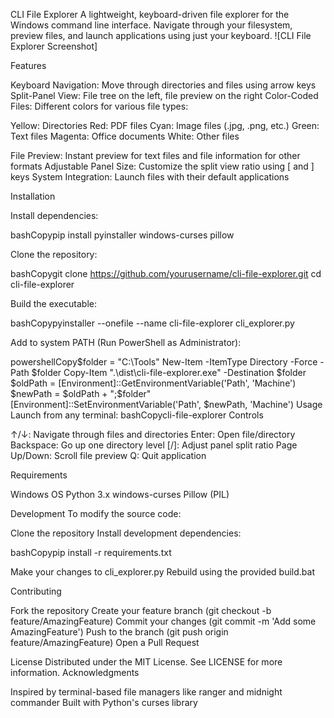 CLI File Explorer
A lightweight, keyboard-driven file explorer for the Windows command line interface. Navigate through your filesystem, preview files, and launch applications using just your keyboard.
![CLI File Explorer Screenshot]
<!-- Add a screenshot of your application here -->
Features

Keyboard Navigation: Move through directories and files using arrow keys
Split-Panel View: File tree on the left, file preview on the right
Color-Coded Files: Different colors for various file types:

Yellow: Directories
Red: PDF files
Cyan: Image files (.jpg, .png, etc.)
Green: Text files
Magenta: Office documents
White: Other files


File Preview: Instant preview for text files and file information for other formats
Adjustable Panel Size: Customize the split view ratio using [ and ] keys
System Integration: Launch files with their default applications

Installation

Install dependencies:

bashCopypip install pyinstaller windows-curses pillow

Clone the repository:

bashCopygit clone https://github.com/yourusername/cli-file-explorer.git
cd cli-file-explorer

Build the executable:

bashCopypyinstaller --onefile --name cli-file-explorer cli_explorer.py

Add to system PATH (Run PowerShell as Administrator):

powershellCopy$folder = "C:\Tools"
New-Item -ItemType Directory -Force -Path $folder
Copy-Item ".\dist\cli-file-explorer.exe" -Destination $folder
$oldPath = [Environment]::GetEnvironmentVariable('Path', 'Machine')
$newPath = $oldPath + ";$folder"
[Environment]::SetEnvironmentVariable('Path', $newPath, 'Machine')
Usage
Launch from any terminal:
bashCopycli-file-explorer
Controls

↑/↓: Navigate through files and directories
Enter: Open file/directory
Backspace: Go up one directory level
[/]: Adjust panel split ratio
Page Up/Down: Scroll file preview
Q: Quit application

Requirements

Windows OS
Python 3.x
windows-curses
Pillow (PIL)

Development
To modify the source code:

Clone the repository
Install development dependencies:

bashCopypip install -r requirements.txt

Make your changes to cli_explorer.py
Rebuild using the provided build.bat

Contributing

Fork the repository
Create your feature branch (git checkout -b feature/AmazingFeature)
Commit your changes (git commit -m 'Add some AmazingFeature')
Push to the branch (git push origin feature/AmazingFeature)
Open a Pull Request

License
Distributed under the MIT License. See LICENSE for more information.
Acknowledgments

Inspired by terminal-based file managers like ranger and midnight commander
Built with Python's curses library
